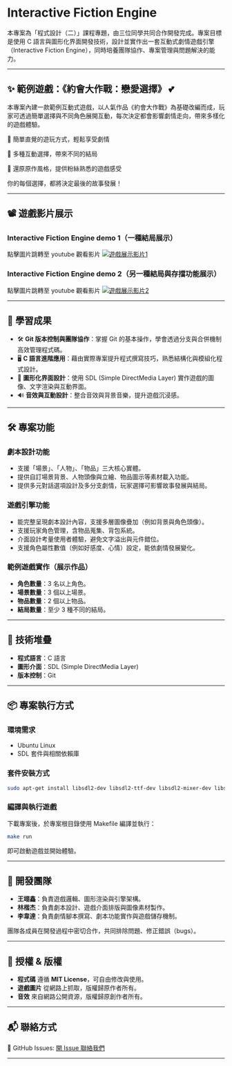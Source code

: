 # Interactive Fiction Engine

本專案為「程式設計（二）」課程專題，由三位同學共同合作開發完成。專案目標是使用 C 語言與圖形化界面開發技術，設計並實作出一套互動式劇情遊戲引擎（Interactive Fiction Engine），同時培養團隊協作、專案管理與問題解決的能力。

---

## ✨ 範例遊戲：《約會大作戰：戀愛選擇》 💕

本專案內建一款範例互動式遊戲，以人氣作品《約會大作戰》為基礎改編而成，玩家可透過簡單選擇與不同角色展開互動，每次決定都會影響劇情走向，帶來多樣化的遊戲體驗。

🔹 簡單直覺的遊玩方式，輕鬆享受劇情

🔹 多種互動選擇，帶來不同的結局

🔹 還原原作風格，提供粉絲熟悉的遊戲感受

你的每個選擇，都將決定最後的故事發展！

---

## 📽️ 遊戲影片展示
### Interactive Fiction Engine demo 1（一種結局展示）
點擊圖片跳轉至 youtube 觀看影片
[![遊戲展示影片1](https://img.youtube.com/vi/0ItmGbNH_2g/0.jpg)](https://youtu.be/0ItmGbNH_2g?si=tJtY69pmGriEsHsZ)
### Interactive Fiction Engine demo 2（另一種結局與存擋功能展示）
點擊圖片跳轉至 youtube 觀看影片
[![遊戲展示影片2](https://img.youtube.com/vi/WbrB6stzet8/0.jpg)](https://youtu.be/WbrB6stzet8?si=y0C8kzHQM6hA9RV2)

---

## 🌟 學習成果
- 🛠 **Git 版本控制與團隊協作**：掌握 Git 的基本操作，學會透過分支與合併機制高效管理程式碼。
- 🖥 **C 語言進階應用**：藉由實際專案提升程式撰寫技巧，熟悉結構化與模組化程式設計。  
- 🎨 **圖形化界面設計**：使用 SDL (Simple DirectMedia Layer) 實作遊戲的圖像、文字渲染與互動界面。
- 🔊 **音效與互動設計**：整合音效與背景音樂，提升遊戲沉浸感。

---

## 🛠️ 專案功能

### 劇本設計功能
- 支援「場景」、「人物」、「物品」三大核心實體。
- 提供自訂場景背景、人物頭像與立繪、物品圖示等素材載入功能。
- 提供多元對話選項設計及多分支劇情，玩家選擇可影響故事發展與結局。

### 遊戲引擎功能
- 能完整呈現劇本設計內容，支援多層圖像疊加（例如背景與角色頭像）。
- 支援玩家角色管理，含物品蒐集、背包系統。
- 介面設計考量使用者體驗，避免文字溢出與元件錯位。
- 支援角色屬性數值（例如好感度、心情）設定，能依劇情發展變化。

### 範例遊戲實作（展示作品）
- **角色數量**：3 名以上角色。
- **場景數量**：3 個以上場景。
- **物品數量**：2 個以上物品。
- **結局數量**：至少 3 種不同的結局。

---

## 🔧 技術堆疊
- **程式語言**：C 語言
- **圖形介面**：SDL (Simple DirectMedia Layer)
- **版本控制**：Git

---

## 📦 專案執行方式

### 環境需求
- Ubuntu Linux
- SDL 套件與相關依賴庫

### 套件安裝方式

```bash
sudo apt-get install libsdl2-dev libsdl2-ttf-dev libsdl2-mixer-dev libsdl2-image-dev
```

### 編譯與執行遊戲

下載專案後，於專案根目錄使用 Makefile 編譯並執行：

```bash
make run
```

即可啟動遊戲並開始體驗。

---

## 🤝 開發團隊
- **王翊鑫**：負責遊戲邏輯、圖形渲染與引擎架構。
- **林楷杰**：負責劇本設計、遊戲介面排版與圖像素材製作。
- **李韋達**：負責劇情腳本撰寫、劇本功能實作與遊戲儲存機制。

團隊各成員在開發過程中密切合作，共同排除問題、修正錯誤（bugs）。

---

## **📜 授權 & 版權**
- **程式碼** 遵循 **MIT License**，可自由修改與使用。
- **遊戲圖片** 從網路上抓取，版權歸原作者所有。
- **音效** 來自網路公開資源，版權歸原創作者所有。

---

## **📬 聯絡方式**
📌 GitHub Issues: [開 Issue 聯絡我們](https://github.com/Eason20050201/Interactive-Fiction-Engine/issues)

---

